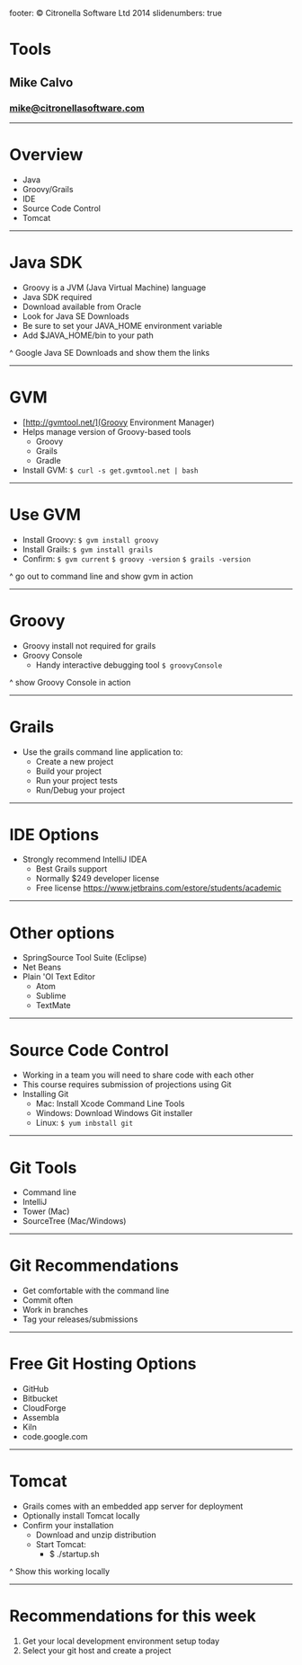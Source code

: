   footer: © Citronella Software Ltd 2014
  slidenumbers: true
  # Tools
  ## Mike Calvo
  ### mike@citronellasoftware.com

  ---

  # Overview
  - Java
  - Groovy/Grails
  - IDE
  - Source Code Control
  - Tomcat

  ---

  # Java SDK
  - Groovy is a JVM (Java Virtual Machine) language
  - Java SDK required
  - Download available from Oracle
  - Look for Java SE Downloads
  - Be sure to set your JAVA_HOME environment variable
  - Add $JAVA_HOME/bin to your path

  ^ Google Java SE Downloads and show them the links

  ---

  # GVM
  - [http://gvmtool.net/](Groovy Environment Manager)
  - Helps manage version of Groovy-based tools
    - Groovy
    - Grails
    - Gradle
  - Install GVM:
  `$ curl -s get.gvmtool.net | bash`

  ---

  # Use GVM
  - Install Groovy:
  `$ gvm install groovy`
  - Install Grails:
  `$ gvm install grails`
  - Confirm:
  `$ gvm current`
  `$ groovy -version`
  `$ grails -version`

  ^ go out to command line and show gvm in action

  ---

  # Groovy
  - Groovy install not required for grails
  - Groovy Console
    - Handy interactive debugging tool
  `$ groovyConsole`

  ^ show Groovy Console in action

  ---

  # Grails
  - Use the grails command line application to:
    - Create a new project
    - Build your project
    - Run your project tests
    - Run/Debug your project

  ---

  # IDE Options
  - Strongly recommend IntelliJ IDEA
    - Best Grails support
    - Normally $249 developer license
    - Free license
        https://www.jetbrains.com/estore/students/academic

  ---

  # Other options
  - SpringSource Tool Suite (Eclipse)
  - Net Beans
  - Plain 'Ol Text Editor
    - Atom
    - Sublime
    - TextMate

  ---

  # Source Code Control
  - Working in a team you will need to share code with each other
  - This course requires submission of projections using Git
  - Installing Git
    - Mac: Install Xcode Command Line Tools
    - Windows: Download Windows Git installer
    - Linux: `$ yum inbstall git`

  ---

  # Git Tools
  - Command line
  - IntelliJ
  - Tower (Mac)
  - SourceTree (Mac/Windows)

  ---

  # Git Recommendations
  - Get comfortable with the command line
  - Commit often
  - Work in branches
  - Tag your releases/submissions

  ---

  # Free Git Hosting Options
  - GitHub
  - Bitbucket
  - CloudForge
  - Assembla
  - Kiln
  - code.google.com

  ---

  # Tomcat
  - Grails comes with an embedded app server for deployment
  - Optionally install Tomcat locally
  - Confirm your installation
    - Download and unzip distribution
    - Start Tomcat:
      - $ ./startup.sh

  ^ Show this working locally

  ---

  # Recommendations for this week
  1. Get your local development environment setup today
  2. Select your git host and create a project
